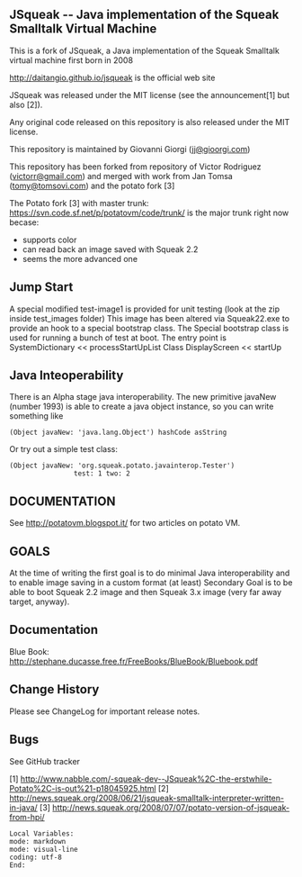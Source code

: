 JSqueak -- Java implementation of the Squeak Smalltalk Virtual Machine
----------------------------------------------------------------------

This is a fork of JSqueak, a Java  implementation of the Squeak Smalltalk virtual machine first born in 2008

http://daitangio.github.io/jsqueak is the official web site

JSqueak was released under the MIT license (see the announcement[1] but also [2]).

Any original code released on this repository is also released under
the MIT license.

This repository is maintained by Giovanni Giorgi (jj@gioorgi.com) 

This repository has been forked from repository  of Victor Rodriguez (victorr@gmail.com)
and merged with work from Jan Tomsa (tomy@tomsovi.com) and the potato fork [3]

The Potato fork [3] with master trunk: https://svn.code.sf.net/p/potatovm/code/trunk/
is the major trunk right now becase:
+ supports color
+ can read back an image saved with Squeak 2.2
+ seems the more advanced one


Jump Start
------------
A special modified test-image1 is provided for unit testing (look at the zip inside test_images folder)
This image has been altered via Squeak22.exe to provide an hook to a special bootstrap class.
The Special bootstrap class is used for running a bunch of test at boot.
The entry point is
 SystemDictionary << processStartUpList
 Class DisplayScreen << startUp


Java Inteoperability
----------------------
There is an Alpha stage java interoperability.
The new primitive javaNew (number 1993) is able to create a java object instance, so you can write something like

```smalltalk
(Object javaNew: 'java.lang.Object') hashCode asString
```

Or try out a simple test class:

```smalltalk
(Object javaNew: 'org.squeak.potato.javainterop.Tester')
				test: 1 two: 2
```


DOCUMENTATION
--------------
See http://potatovm.blogspot.it/ for two articles on potato VM.


GOALS
-------------
At the time of writing the first goal is to do minimal Java interoperability and to enable image saving in a custom format (at least)
Secondary Goal is to be able to boot Squeak 2.2 image and then Squeak 3.x image (very far away target, anyway).





Documentation
-----------------
Blue Book: http://stephane.ducasse.free.fr/FreeBooks/BlueBook/Bluebook.pdf


Change History
---------------
Please see ChangeLog for important release notes.

Bugs
--------
See GitHub tracker





[1] http://www.nabble.com/-squeak-dev--JSqueak%2C-the-erstwhile-Potato%2C-is-out%21-p18045925.html
[2] http://news.squeak.org/2008/06/21/jsqueak-smalltalk-interpreter-written-in-java/
[3] http://news.squeak.org/2008/07/07/potato-version-of-jsqueak-from-hpi/

```emacs
Local Variables:
mode: markdown
mode: visual-line
coding: utf-8
End:
```
